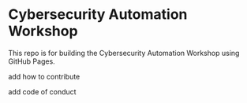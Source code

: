 # Cybersecurity Automation Workshop

This repo is for building the
Cybersecurity Automation Workshop
using GitHub Pages.

add how to contribute

add code of conduct
